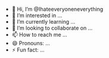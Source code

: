 - 👋 Hi, I’m @Ihateeveryoneneverything
- 👀 I’m interested in ...
- 🌱 I’m currently learning ...
- 💞️ I’m looking to collaborate on ...
- 📫 How to reach me ...
- 😄 Pronouns: ...
- ⚡ Fun fact: ...

<!---
Ihateeveryoneneverything/Ihateeveryoneneverything is a ✨ special ✨ repository because its `README.md` (this file) appears on your GitHub profile.
You can click the Preview link to take a look at your changes.
--->
